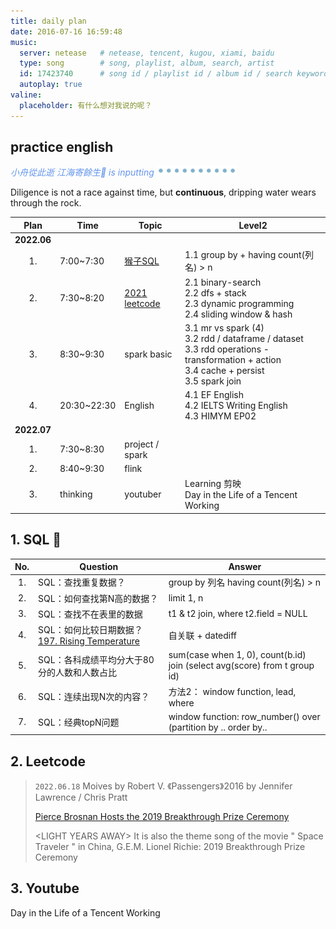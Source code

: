 ```yaml
---
title: daily plan
date: 2016-07-16 16:59:48
music:
  server: netease   # netease, tencent, kugou, xiami, baidu
  type: song        # song, playlist, album, search, artist
  id: 17423740      # song id / playlist id / album id / search keyword
  autoplay: true
valine:
  placeholder: 有什么想对我说的呢？
---
```


## practice english 

<p style="font-style:italic;color:cornflowerblue;">小舟從此逝 江海寄餘生🧘 is inputting <img src=/images/tw/main-progress-blue-dot.gif style="box-shadow:none; margin:0;height:16px">
</p>

Diligence is not a race against time, but **continuous**, dripping water wears through the rock. 

Plan | Time | Topic | Level2
:---: | --- | --- | ---
**2022.06** | | | 
1. | 7:00~7:30 | [猴子SQL](/2021/02/01/sql/SQL-Monkey/) | 1.1 group by + having count(列名) > n
2. | 7:30~8:20 | [2021 leetcode](/2021/03/19/leetcode/2021-leetcode/) |  2.1 binary-search <br> 2.2 dfs + stack <br> 2.3 dynamic programming <br> 2.4 sliding window & hash 
3. | 8:30~9:30 | spark basic | 3.1 mr vs spark (4) <br> 3.2 rdd / dataframe / dataset <br> 3.3 rdd operations - transformation + action <br> 3.4 cache + persist <br> 3.5 spark join
4. | 20:30~22:30 | English | 4.1 EF English <br> 4.2 IELTS Writing English <br> 4.3 HIMYM EP02
**2022.07** | | | 
1. | 7:30~8:30 | project / spark |  
2. | 8:40~9:30 | flink |  
3. | thinking | youtuber | Learning 剪映 <br> Day in the Life of a Tencent Working

## 1. SQL 🐒

No. | Question | Answer
:---: | --- | --- 
1. | SQL：查找重复数据？ | group by 列名 having count(列名) > n
2. | SQL：如何查找第N高的数据？ | limit 1, n
3. | SQL：查找不在表里的数据    | t1 & t2 join, where t2.field = NULL
4. | SQL：如何比较日期数据？ <br> [197. Rising Temperature](https://leetcode.cn/problems/rising-temperature/) | 自关联 + datediff
5. | SQL：各科成绩平均分大于80分的人数和人数占比 | sum(case when 1, 0), count(b.id) <br> join (select avg(score) from t group id)
6. | SQL：连续出现N次的内容？ | 方法2： window function, lead, where
7. | SQL：经典topN问题 | window function: row_number() over (partition by .. order by.. 

## 2. Leetcode


> `2022.06.18` Moives by Robert V.
> 《Passengers》2016 by Jennifer Lawrence / Chris Pratt
>
> [Pierce Brosnan Hosts the 2019 Breakthrough Prize Ceremony](https://www.youtube.com/watch?v=FNcnaknGJ4E)
>
> \<LIGHT YEARS AWAY\> It is also the theme song of the movie " Space Traveler " in China, G.E.M.
> Lionel Richie: 2019 Breakthrough Prize Ceremony


## 3. Youtube

Day in the Life of a Tencent Working

